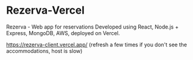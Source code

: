 # Rezerva-Vercel
Rezerva - Web app for reservations
Developed using React, Node.js + Express, MongoDB, AWS, deployed on Vercel.

https://rezerva-client.vercel.app/
(refresh a few times if you don't see the accommodations, host is slow)
